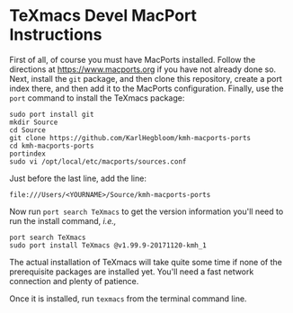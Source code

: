 # TeXmacs Devel MacPort Instructions #

First of all, of course you must have MacPorts installed. Follow the
directions at <https://www.macports.org> if you have not already done
so. Next, install the `git` package, and then clone this repository,
create a port index there, and then add it to the MacPorts
configuration. Finally, use the `port` command to install the TeXmacs
package:

``` shell
sudo port install git
mkdir Source
cd Source
git clone https://github.com/KarlHegbloom/kmh-macports-ports
cd kmh-macports-ports
portindex
sudo vi /opt/local/etc/macports/sources.conf
```

Just before the last line, add the line:

```
file:///Users/<YOURNAME>/Source/kmh-macports-ports
```

Now run `port search TeXmacs` to get the version information you'll
need to run the install command, *i.e.,*

``` shell
port search TeXmacs
sudo port install TeXmacs @v1.99.9-20171120-kmh_1
```

The actual installation of TeXmacs will take quite some time if none
of the prerequisite packages are installed yet. You'll need a fast
network connection and plenty of patience.

Once it is installed, run `texmacs` from the terminal command line.
